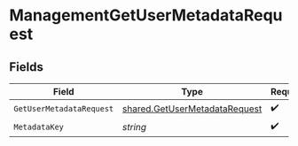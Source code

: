 # ManagementGetUserMetadataRequest


## Fields

| Field                                                                          | Type                                                                           | Required                                                                       | Description                                                                    |
| ------------------------------------------------------------------------------ | ------------------------------------------------------------------------------ | ------------------------------------------------------------------------------ | ------------------------------------------------------------------------------ |
| `GetUserMetadataRequest`                                                       | [shared.GetUserMetadataRequest](../../models/shared/getusermetadatarequest.md) | :heavy_check_mark:                                                             | N/A                                                                            |
| `MetadataKey`                                                                  | *string*                                                                       | :heavy_check_mark:                                                             | N/A                                                                            |
